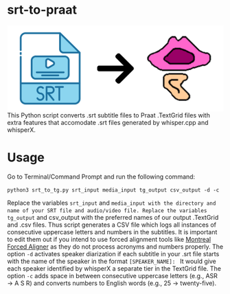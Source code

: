 # srt-to-praat

<img src="https://github.com/yeungpinghei/srt-to-praat/blob/main/logo.png" alt="srt-to-praat" width="800" style="display: block; margin: 0 auto;">
This Python script converts .srt subtitle files to Praat .TextGrid files with extra features that accomodate .srt files generated by whisper.cpp and whisperX.

# Usage
Go to Terminal/Command Prompt and run the following command:
```
python3 srt_to_tg.py srt_input media_input tg_output csv_output -d -c
```
Replace the variables `srt_input` and `media_input with the directory and name of your SRT file and audio/video file.
Replace the variables tg_output` and csv_output with the preferred names of our output .TextGrid and .csv files.
Thus script generates a CSV file which logs all instances of consecutive uppercase letters and numbers in the subtitles. It is important to edit them out if you intend to use forced alignment tools like [Montreal Forced Aligner](https://montreal-forced-aligner.readthedocs.io/) as they do not process acronyms and numbers properly.
The option `-d` activates speaker diarization if each subtitle in your .srt file starts with the name of the speaker in the format `[SPEAKER_NAME]: ` It would give each speaker identified by whisperX a separate tier in the TextGrid file.
The option `-c` adds space in between consecutive uppercase letters (e.g., ASR → A S R) and converts numbers to English words (e.g., 25 → twenty-five).

